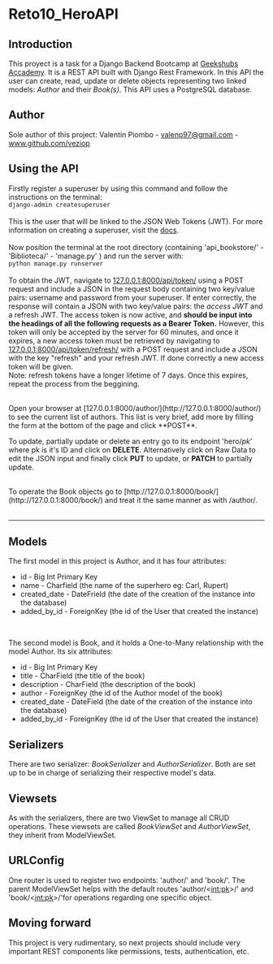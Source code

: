 # Reto10_HeroAPI

## Introduction
This proyect is a task for a Django Backend Bootcamp at [Geekshubs Accademy](https://geekshubsacademy.com). 
It is a REST API built with Django Rest Framework. 
In this API the user can create, read, update or delete objects representing two linked models: _Author_ and their _Book(s)_.
This API uses a PostgreSQL database.

## Author
Sole author of this project: Valentin Piombo - valenp97@gmail.com - www.github.com/veziop

## Using the API
Firstly register a superuser by using this command and follow the instructions on the terminal:<br>
```django-admin createsuperuser```<br><br>
This is the user that will be linked to the JSON Web Tokens (JWT). For more information on creating a superuser, visit the [docs](https://docs.djangoproject.com/en/4.0/ref/django-admin/#createsuperuser). 
<br><br>
Now position the terminal at the root directory (containing 'api_bookstore/' - 'Biblioteca/' - 'manage.py' ) and run the server with: <br>
```python manage.py runserver```
<br><br>
To obtain the JWT, navigate to [127.0.0.1:8000/api/token/](http://127.0.0.1:8000/api/token/) using a POST request and include a JSON in the request body containing two key/value pairs: 
username and password from your superuser. If enter correctly, the response will contain a JSON with two key/value pairs: the *access JWT* and a refresh JWT.
The access token is now active, and **should be input into the headings of all the following requests as a Bearer Token.** However, this token will only be accepted by the server for 60 minutes, and
once it expires, a new access token must be retrieved by navigating to [127.0.0.1:8000/api/token/refresh/](http://127.0.0.1:8000/api/token/refresh/) with a POST request and include a JSON with the key "refresh" 
and your refresh JWT. If done correctly a new access token will be given.
<br>
Note: refresh tokens have a longer lifetime of 7 days. Once this expires, repeat the process from the beggining.

<br>
Open your browser at [127.0.0.1:8000/author/](http://127.0.0.1:8000/author/) to see the current list of authors. 
This list is very brief, add more by filling the form at the bottom of the page and click **POST**.

To update, partially update or delete an entry go to its endpoint 'hero/_pk_' where pk is it's ID and click on **DELETE**. Alternatively click on 
Raw Data to edit the JSON input and finally click **PUT** to update, or **PATCH** to partially update.

<br>
To operate the Book objects go to [http://127.0.0.1:8000/book/](http://127.0.0.1:8000/book/) and treat it
the same manner as with /author/.


<br>
<br>


------------------------------

## Models
The first model in this project is Author, and it has four attributes:
* id - Big Int Primary Key
* name - Charfield (the name of the superhero eg: Carl, Rupert)
* created_date - DateFrield (the date of the creation of the instance into the database)
* added_by_id - ForeignKey (the id of the User that created the instance)

<br>

The second model is Book, and it holds a One-to-Many relationship with the model Author. Its six attributes:
* id - Big Int Primary Key
* title - CharField (the title of the book)
* description - CharField (the description of the book)
* author - ForeignKey (the id of the Author model of the book)
* created_date - DateField (the date of the creation of the instance into the database)
* added_by_id - ForeignKey (the id of the User that created the instance)


## Serializers
There are two serializer: _BookSerializer_ and _AuthorSerializer_. Both are set up to be in charge of serializing their respective model's data.

## Viewsets
As with the serializers, there are two  ViewSet to manage all CRUD operations. These viewsets are called _BookViewSet_ and _AuthorViewSet_, they inherit from ModelViewSet.

## URLConfig
One router is used to register two endpoints: 'author/' and 'book/'. The parent ModelViewSet helps with the default routes 'author/<<int:pk>>/' and 'book/<<int:pk>>/'for operations regarding
one specific object.

## Moving forward
This project is very rudimentary, so next projects should include very important REST components like permissions, tests, authentication, etc. 